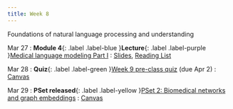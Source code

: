 ```yaml
---
title: Week 8
---
```


Foundations of natural language processing and understanding

Mar 27
: **Module 4**{: .label .label-blue }**Lecture**{: .label .label-purple }[Medical language modeling Part I](/BMI702/lectures/module4/week08)
  : [Slides](/BMI702/assets/li-BMI702-L8.pdf), [Reading List](/BMI702/lectures/module4/week08)

Mar 28
: **Quiz**{: .label .label-green }[Week 9 pre-class quiz](#) (due Apr 2)
  : [Canvas](https://canvas.harvard.edu/courses/117878)

Mar 29
: **PSet released**{: .label .label-yellow }[PSet 2: Biomedical networks and graph embeddings](#)
  : [Canvas](https://canvas.harvard.edu/courses/117878)

